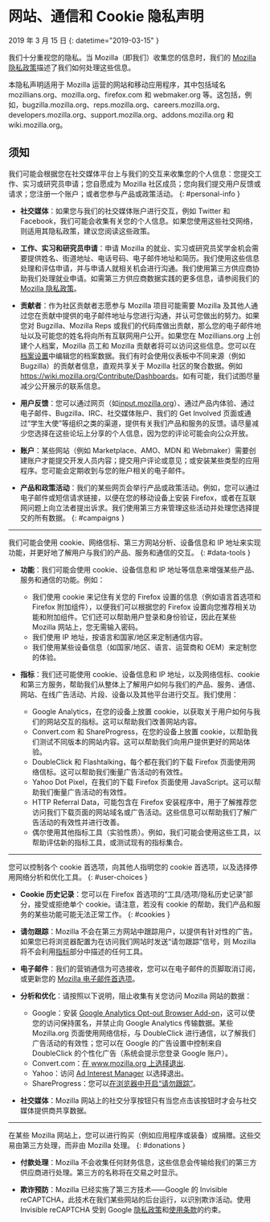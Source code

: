 # 网站、通信和 Cookie 隐私声明

2019 年 3 月 15 日
{: datetime="2019-03-15" }

我们十分重视您的隐私。当 Mozilla（即我们）收集您的信息时，我们的 [Mozilla 隐私政策](https://www.mozilla.org/privacy/)描述了我们如何处理这些信息。

本隐私声明适用于 Mozilla 运营的网站和移动应用程序，其中包括域名 mozillians.org、mozilla.org、firefox.com 和 webmaker.org 等。这包括，例如，bugzilla.mozilla.org、reps.mozilla.org、careers.mozilla.org、developers.mozilla.org、support.mozilla.org、addons.mozilla.org 和 wiki.mozilla.org。

## 须知

我们可能会根据您在社交媒体平台上与我们的交互来收集您的个人信息：您提交工作、实习或研究员申请；您自愿成为 Mozilla 社区成员；您向我们提交用户反馈或请求；您注册一个账户；或者您参与产品或政策活动。 
{: #personal-info }

* **社交媒体**：如果您与我们的社交媒体账户进行交互，例如 Twitter 和 Facebook，我们可能会收集有关您的个人信息。如果您使用这些社交网络，则适用其隐私政策，建议您阅读这些政策。

* **工作、实习和研究员申请**：申请 Mozilla 的就业、实习或研究员奖学金机会需要提供姓名、街道地址、电话号码、电子邮件地址和简历。我们使用这些信息处理和评估申请，并与申请人就相关机会进行沟通。我们使用第三方供应商协助我们处理就业申请。如需第三方供应商数据实践的更多信息，请参阅我们的 [Mozilla 隐私政策](https://www.mozilla.org/privacy/)。

* **贡献者**：作为社区贡献者志愿参与 Mozilla 项目可能需要 Mozilla 及其他人通过您在贡献中提供的电子邮件地址与您进行沟通，并认可您做出的努力。如果您对 Bugzilla、Mozilla Reps 或我们的代码库做出贡献，那么您的电子邮件地址以及可能您的姓名将向所有互联网用户公开。如果您在 Mozillians.org 上创建个人档案，Mozilla 员工和 Mozilla 贡献者将可以访问这些信息。您可以在[档案设置](https://mozillians.org/user/edit)中编辑您的档案数据。我们有时会使用仪表板中不同来源（例如 Bugzilla）的贡献者信息，直观共享关于 Mozilla 社区的聚合数据。例如<https://wiki.mozilla.org/Contribute/Dashboards>。如有可能，我们试图尽量减少公开展示的联系信息。

* **用户反馈**：您可以通过网页（如[input.mozilla.org](https://input.mozilla.org/)）、通过产品内体验、通过电子邮件、Bugzilla、IRC、社交媒体账户、我们的 Get Involved 页面或通过“学生大使”等组织之类的渠道，提供有关我们产品和服务的反馈。请尽量减少您选择在这些论坛上分享的个人信息，因为您的评论可能会向公众开放。

* **账户**：某些网站（例如 Marketplace、AMO、MDN 和 Webmaker）需要创建账户才能提交开发人员内容；提交用户评论或意见；或安装某些类型的应用程序。您可能会定期收到与您的账户相关的电子邮件。 

* **产品和政策活动**：我们的某些网页会举行产品或政策活动。例如，您可以通过电子邮件或短信请求链接，以便在您的移动设备上安装 Firefox，或者在互联网问题上向立法者提出诉求。我们使用第三方来管理这些活动并处理您选择提交的所有数据。
{: #campaigns }

---------------------------------------

我们可能会使用 cookie、网络信标、第三方网站分析、设备信息和 IP 地址来实现功能，并更好地了解用户与我们的产品、服务和通信的交互。
{: #data-tools }

* **功能**：我们可能会使用 cookie、设备信息和 IP 地址等信息来增强某些产品、服务和通信的功能。例如：
    * 我们使用 cookie 来记住有关您的 Firefox 设置的信息（例如语言首选项和 Firefox 附加组件），以便我们可以根据您的 Firefox 设置向您推荐相关功能和附加组件。它们还可以帮助用户登录和身份验证，因此在某些 Mozilla 网站上，您无需输入密码。
    * 我们使用 IP 地址，按语言和国家/地区来定制通信内容。
    * 我们使用某些设备信息（如国家/地区、语言、运营商和 OEM）来定制您的体验。

* **指标**：我们还可能使用 cookie、设备信息和 IP 地址，以及网络信标、cookie 和第三方服务，帮助我们从整体上了解用户如何与我们的产品、服务、通信、网站、在线广告活动、片段、设备以及其他平台进行交互。我们使用：
    * Google Analytics，在您的设备上放置 cookie，以获取关于用户如何与我们的网站交互的指标。这可以帮助我们改善网站内容。
    * Convert.com 和 ShareProgress，在您的设备上放置 cookie，以帮助我们测试不同版本的网站内容。这可以帮助我们向用户提供更好的网站体验。
    * DoubleClick 和 Flashtalking，每个都在我们的下载 Firefox 页面使用网络信标。这可以帮助我们衡量广告活动的有效性。
    * Yahoo Dot Pixel，在我们的下载 Firefox 页面使用 JavaScript。这可以帮助我们衡量广告活动的有效性。 
    * HTTP Referral Data，可能包含在 Firefox 安装程序中，用于了解推荐您访问我们下载页面的网站域名或广告活动。这些信息可以帮助我们了解广告活动的有效性并进行改善。
    * 偶尔使用其他指标工具（实验性质）。例如，我们可能会使用这些工具，以帮助评估新的指标工具，或测试现有的指标集合。

---------------------------------------

您可以控制各个 cookie 首选项，向其他人指明您的 cookie 首选项，以及选择停用网络分析和优化工具。 
{: #user-choices }

* **Cookie 历史记录**：您可以在 Firefox 首选项的“工具/选项/隐私历史记录”部分，接受或拒绝单个 cookie。请注意，若没有 cookie 的帮助，我们产品和服务的某些功能可能无法正常工作。
{: #cookies }

* **请勿跟踪**：Mozilla 不会在第三方网站中跟踪用户，以提供有针对性的广告。如果您已将浏览器配置为在访问我们网站时发送“请勿跟踪”信号，则 Mozilla 将不会利用[指标](#data-tools)部分中描述的任何工具。

* **电子邮件**：我们的营销通信为可选接收，您可以在电子邮件的页脚取消订阅，或更新您的 [Mozilla 电子邮件首选项](https://www.mozilla.org/newsletter/recovery/)。

* **分析和优化**：请按照以下说明，阻止收集有关您访问 Mozilla 网站的数据：
    *  Google：安装 [Google Analytics Opt-out Browser Add-on](https://tools.google.com/dlpage/gaoptout)，这可以使您的访问保持匿名，并禁止向 Google Analytics 传输数据。某些 Mozilla.org 页面使用网络信标，与 DoubleClick 进行通信，以了解我们广告活动的有效性；您可以在 Google 的广告设置中控制来自 DoubleClick 的个性化广告（系统会提示您登录 Google 账户）。
    *  Convert.com：[在 www.mozilla.org 上选择退出](https://www.mozilla.org/exp/opt-out/).
    *  Yahoo：访问 [Ad Interest Manager](https://aim.yahoo.com/aim/us/en/optout/) 以选择退出。
    *  ShareProgress：您可以[在浏览器中开启“请勿跟踪”](https://support.mozilla.org/kb/how-do-i-turn-do-not-track-feature)。

* **社交媒体**：Mozilla 网站上的社交分享按钮只有当您点击该按钮时才会与社交媒体提供商共享数据。

---------------------------------------

在某些 Mozilla 网站上，您可以进行购买（例如应用程序或装备）或捐赠。这些交易由第三方处理，而非由 Mozilla 处理。 
{: #donations }

* **付款处理**：Mozilla 不会收集任何财务信息，这些信息会传输给我们的第三方供应商进行处理。第三方的名称将在交易之时显示。

* **欺诈预防**：Mozilla 已经实施了第三方技术——Google 的 Invisible reCAPTCHA，此技术在我们某些网站的后台运行，以识别欺诈活动。使用 Invisible reCAPTCHA 受到 Google [隐私政策](https://www.google.com/intl/en/policies/privacy/)和[使用条款](https://www.google.com/intl/en/policies/terms/)的约束。

